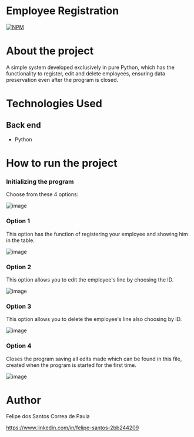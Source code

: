 # Employee Registration
[![NPM](https://img.shields.io/npm/l/react)](https://github.com/devsuperior/sds1-wmazoni/blob/master/LICENSE) 


# About the project
A simple system developed exclusively in pure Python, which has the functionality to register, edit and delete employees, ensuring data preservation even after the program is closed.


# Technologies Used
## Back end
- Python


# How to run the project

### Initializing the program
Choose from these 4 options:

![image](https://github.com/user-attachments/assets/7a3a2e94-62d6-45f0-96ac-d505975227c9)




### Option 1
This option has the function of registering your employee and showing him in the table.

![image](https://github.com/user-attachments/assets/0f98ffae-4cf3-458e-9a51-efea24b31aa0)




### Option 2
This option allows you to edit the employee's line by choosing the ID.

![image](https://github.com/user-attachments/assets/cd19e654-aca1-4b9e-8755-4ae5596c0b55)




### Option 3
This option allows you to delete the employee's line also choosing by ID.

![image](https://github.com/user-attachments/assets/d8253fe7-39f3-4ef5-864b-02deb9ce8680)




### Option 4
Closes the program saving all edits made which can be found in this file, created when the program is started for the first time.

![image](https://github.com/user-attachments/assets/c205b143-c497-42ce-adf4-b6959fcffe10)






# Author

Felipe dos Santos Correa de Paula

https://www.linkedin.com/in/felipe-santos-2bb244209
